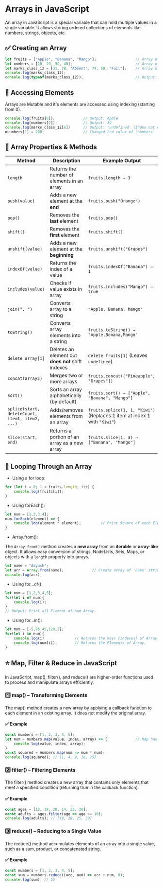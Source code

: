 # Arrays in JavaScript
An array in JavaScript is a special variable that can hold multiple values in a single variable. It allows storing ordered collections of elements like numbers, strings, objects, etc.

## ✅ Creating an Array
```js
let fruits = ["Apple", "Banana", "Mango"];                  // Array of strings
let numbers = [10, 20, 30, 40];                             // Array of numbers
let marks_class_12 = [31, 78, "Absent", 74, 50, "Fail"];    // Array of Student Marks
console.log(marks_class_12);
console.log(typeof(marks_class_12));                        // Output: object
```

## 🔹 Accessing Elements
Arrays are Mutable and it's elements are accessed using indexing (starting from 0).
```js
console.log(fruits[0]);             // Output: Apple
console.log(numbers[2]);            // Output: 30
console.log(marks_class_12[6])      // Output: 'undefined' {index not exists}
nuumbers[1] = 200;                  // Changed 2nd value of 'numbers'
```

## 🔹 Array Properties & Methods

| Method              | Description                                     | Example Output |
|---------------------|-------------------------------------------------|---------------|
| `length`           | Returns the number of elements in an array      | `fruits.length → 3` |
| `push(value)`      | Adds a new element at the **end**               | `fruits.push("Orange")` |
| `pop()`            | Removes the **last** element                    | `fruits.pop()` |
| `shift()`          | Removes the **first** element                   | `fruits.shift()` |
| `unshift(value)`   | Adds a new element at the **beginning**         | `fruits.unshift("Grapes")` |
| `indexOf(value)`   | Returns the index of a value                   | `fruits.indexOf("Banana") → 1` |
| `includes(value)`  | Checks if value exists in array                | `fruits.includes("Mango") → true` |
| `join(", ")`       | Converts array to a string                     | `"Apple, Banana, Mango"` |
| `toString()`       | Converts array elements into a string           | `fruits.toString() → "Apple,Banana,Mango"` |
| `delete array[i]`  | Deletes an element but **does not** shift indexes | `delete fruits[1]` (Leaves `undefined`) |
| `concat(array2)`   | Merges two or more arrays                       | `fruits.concat(["Pineapple", "Grapes"])` |
| `sort()`           | Sorts an array alphabetically (by default)      | `fruits.sort() → ["Apple", "Banana", "Mango"]` |
| `splice(start, deleteCount, item1, item2, ...)` | Adds/removes elements from an array | `fruits.splice(1, 1, "Kiwi")` (Replaces 1 item at index 1 with `"Kiwi"`) |
| `slice(start, end)`| Returns a portion of an array as a new array    | `fruits.slice(1, 3) → ["Banana", "Mango"]` |



## 🔹 Looping Through an Array

- Using a for loop:

```js
for (let i = 0; i < fruits.length; i++) {
    console.log(fruits[i]);
}
```

- Using forEach():

```js
let num = [1,2,3,4];
num.forEach(element) => {
    console.log(element * element);         // Print Square of each Element
}
```

- Array.from():

The `Array.from()` method creates a **new array** from an **iterable** or **array-like** object. It allows easy conversion of strings, NodeLists, Sets, Maps, or objects with a `length` property into arrays.

```js
let name = "Aayush";
let arr = Array.from(name);             // Create array of 'name' string
console.log(arr);  
```

- Using for...of():

```js
let num = [1,2,3,4,5];
for(let i of num){
    console.log(i);              
}
// Output: Print all Element of num Array.
```

- Using for...in():

```js
let num = [-5,95,45,120,2];
for(let i in num){
    console.log(i)              // Returns the keys {indexes} of Array
    console.log(num[i]);        // Returns the Elements of Array.
}
```

## ⭐ Map, Filter & Reduce in JavaScript
In JavaScript, map(), filter(), and reduce() are higher-order functions used to process and manipulate arrays efficiently.

### 1️⃣ map() – Transforming Elements
The map() method creates a new array by applying a callback function to each element in an existing array. It does not modify the original array.

#### ✅ Example
```js
const numbers = [1, 2, 3, 4, 5];
let num = numbers.map(value, index, array) => {             // Map has three arguments {value, index, array}
    console.log(value, index, array);
}
const squared = numbers.map(num => num * num);
console.log(squared); // [1, 4, 9, 16, 25]
```

### 2️⃣ filter() – Filtering Elements
The filter() method creates a new array that contains only elements that meet a specified condition (returning true in the callback function).

#### ✅ Example
```js
const ages = [12, 18, 20, 14, 25, 30];
const adults = ages.filter(age => age >= 18);
console.log(adults); // [18, 20, 25, 30]
```

### 3️⃣ reduce() – Reducing to a Single Value
The reduce() method accumulates elements of an array into a single value, such as a sum, product, or concatenated string.

#### ✅ Example
```js
const numbers = [1, 2, 3, 4, 5];
const sum = numbers.reduce((acc, num) => acc + num, 0);
console.log(sum); // 15
```
